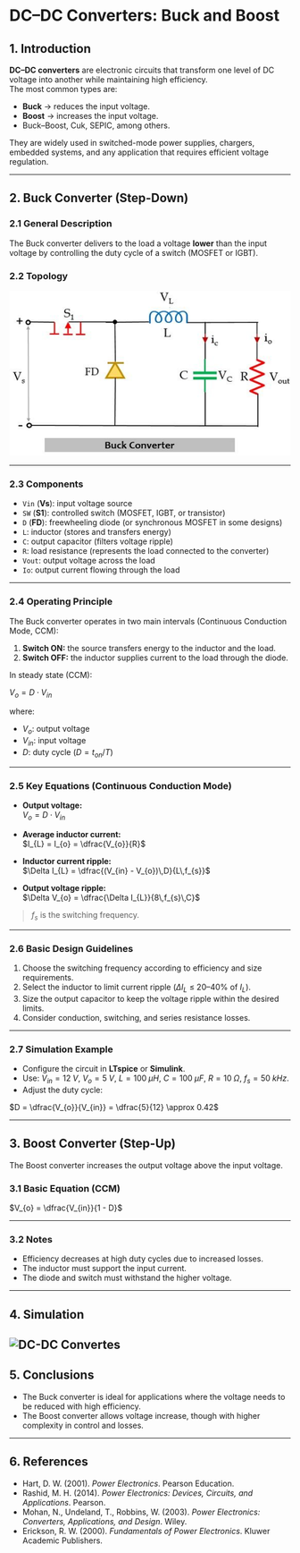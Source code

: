 # DC–DC Converters: Buck and Boost

## 1. Introduction

**DC–DC converters** are electronic circuits that transform one level of DC voltage into another while maintaining high efficiency.  
The most common types are:

- **Buck** → reduces the input voltage.  
- **Boost** → increases the input voltage.  
- Buck–Boost, Cuk, SEPIC, among others.

They are widely used in switched-mode power supplies, chargers, embedded systems, and any application that requires efficient voltage regulation.

---

## 2. Buck Converter (Step-Down)

### 2.1 General Description
The Buck converter delivers to the load a voltage **lower** than the input voltage by controlling the duty cycle of a switch (MOSFET or IGBT).

### 2.2 Topology

![alt text](image.png)

---

### 2.3 Components

- `Vin` (**Vs**): input voltage source  
- `SW` (**S1**): controlled switch (MOSFET, IGBT, or transistor)  
- `D` (**FD**): freewheeling diode (or synchronous MOSFET in some designs)  
- `L`: inductor (stores and transfers energy)  
- `C`: output capacitor (filters voltage ripple)  
- `R`: load resistance (represents the load connected to the converter)  
- `Vout`: output voltage across the load  
- `Io`: output current flowing through the load

---

### 2.4 Operating Principle

The Buck converter operates in two main intervals (Continuous Conduction Mode, CCM):

1. **Switch ON:** the source transfers energy to the inductor and the load.  
2. **Switch OFF:** the inductor supplies current to the load through the diode.

In steady state (CCM):

$V_{o} = D \cdot V_{in}$

where:

- $V_{o}$: output voltage  
- $V_{in}$: input voltage  
- $D$: duty cycle ($D = t_{on} / T$)

---

### 2.5 Key Equations (Continuous Conduction Mode)

- **Output voltage:**  
  $V_{o} = D \cdot V_{in}$

- **Average inductor current:**  
  $I_{L} = I_{o} = \dfrac{V_{o}}{R}$

- **Inductor current ripple:**  
  $\Delta I_{L} = \dfrac{(V_{in} - V_{o})\,D}{L\,f_{s}}$

- **Output voltage ripple:**  
  $\Delta V_{o} = \dfrac{\Delta I_{L}}{8\,f_{s}\,C}$

> $f_{s}$ is the switching frequency.

---

### 2.6 Basic Design Guidelines

1. Choose the switching frequency according to efficiency and size requirements.  
2. Select the inductor to limit current ripple ($\Delta I_{L}$ ≤ 20–40% of $I_{L}$).  
3. Size the output capacitor to keep the voltage ripple within the desired limits.  
4. Consider conduction, switching, and series resistance losses.

---

### 2.7 Simulation Example

- Configure the circuit in **LTspice** or **Simulink**.  
- Use: $V_{in} = 12\;V$, $V_{o} = 5\;V$, $L = 100\;\mu H$, $C = 100\;\mu F$, $R = 10\;\Omega$, $f_{s} = 50\;kHz$.  
- Adjust the duty cycle:

$D = \dfrac{V_{o}}{V_{in}} = \dfrac{5}{12} \approx 0.42$

---

## 3. Boost Converter (Step-Up)

The Boost converter increases the output voltage above the input voltage.

### 3.1 Basic Equation (CCM)

$V_{o} = \dfrac{V_{in}}{1 - D}$

---

### 3.2 Notes

- Efficiency decreases at high duty cycles due to increased losses.  
- The inductor must support the input current.  
- The diode and switch must withstand the higher voltage.

---

## 4. Simulation
![DC-DC Convertes](Images/1.jpg)
---

## 5. Conclusions

- The Buck converter is ideal for applications where the voltage needs to be reduced with high efficiency.  
- The Boost converter allows voltage increase, though with higher complexity in control and losses.

---

## 6. References

- Hart, D. W. (2001). *Power Electronics*. Pearson Education.  
- Rashid, M. H. (2014). *Power Electronics: Devices, Circuits, and Applications*. Pearson.  
- Mohan, N., Undeland, T., Robbins, W. (2003). *Power Electronics: Converters, Applications, and Design*. Wiley.  
- Erickson, R. W. (2000). *Fundamentals of Power Electronics*. Kluwer Academic Publishers.
